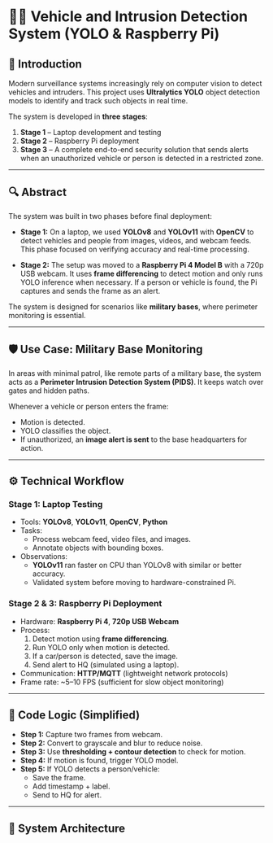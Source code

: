 # 🚗🚨 Vehicle and Intrusion Detection System (YOLO & Raspberry Pi)

## 📌 Introduction

Modern surveillance systems increasingly rely on computer vision to detect vehicles and intruders. This project uses **Ultralytics YOLO** object detection models to identify and track such objects in real time.

The system is developed in **three stages**:
1. **Stage 1** – Laptop development and testing
2. **Stage 2** – Raspberry Pi deployment
3. **Stage 3** – A complete end-to-end security solution that sends alerts when an unauthorized vehicle or person is detected in a restricted zone.

---

## 🔍 Abstract

The system was built in two phases before final deployment:

- **Stage 1:** On a laptop, we used **YOLOv8** and **YOLOv11** with **OpenCV** to detect vehicles and people from images, videos, and webcam feeds. This phase focused on verifying accuracy and real-time processing.
  
- **Stage 2:** The setup was moved to a **Raspberry Pi 4 Model B** with a 720p USB webcam. It uses **frame differencing** to detect motion and only runs YOLO inference when necessary. If a person or vehicle is found, the Pi captures and sends the frame as an alert.

The system is designed for scenarios like **military bases**, where perimeter monitoring is essential.

---

## 🛡️ Use Case: Military Base Monitoring

In areas with minimal patrol, like remote parts of a military base, the system acts as a **Perimeter Intrusion Detection System (PIDS)**. It keeps watch over gates and hidden paths.

Whenever a vehicle or person enters the frame:
- Motion is detected.
- YOLO classifies the object.
- If unauthorized, an **image alert is sent** to the base headquarters for action.

---

## ⚙️ Technical Workflow

### Stage 1: Laptop Testing
- Tools: **YOLOv8**, **YOLOv11**, **OpenCV**, **Python**
- Tasks:
  - Process webcam feed, video files, and images.
  - Annotate objects with bounding boxes.
- Observations:
  - **YOLOv11** ran faster on CPU than YOLOv8 with similar or better accuracy.
  - Validated system before moving to hardware-constrained Pi.

### Stage 2 & 3: Raspberry Pi Deployment
- Hardware: **Raspberry Pi 4**, **720p USB Webcam**
- Process:
  1. Detect motion using **frame differencing**.
  2. Run YOLO only when motion is detected.
  3. If a car/person is detected, save the image.
  4. Send alert to HQ (simulated using a laptop).
- Communication: **HTTP/MQTT** (lightweight network protocols)
- Frame rate: ~5–10 FPS (sufficient for slow object monitoring)

---

## 🧠 Code Logic (Simplified)

- **Step 1:** Capture two frames from webcam.
- **Step 2:** Convert to grayscale and blur to reduce noise.
- **Step 3:** Use **thresholding + contour detection** to check for motion.
- **Step 4:** If motion is found, trigger YOLO model.
- **Step 5:** If YOLO detects a person/vehicle:
  - Save the frame.
  - Add timestamp + label.
  - Send to HQ for alert.

---

## 🧱 System Architecture

